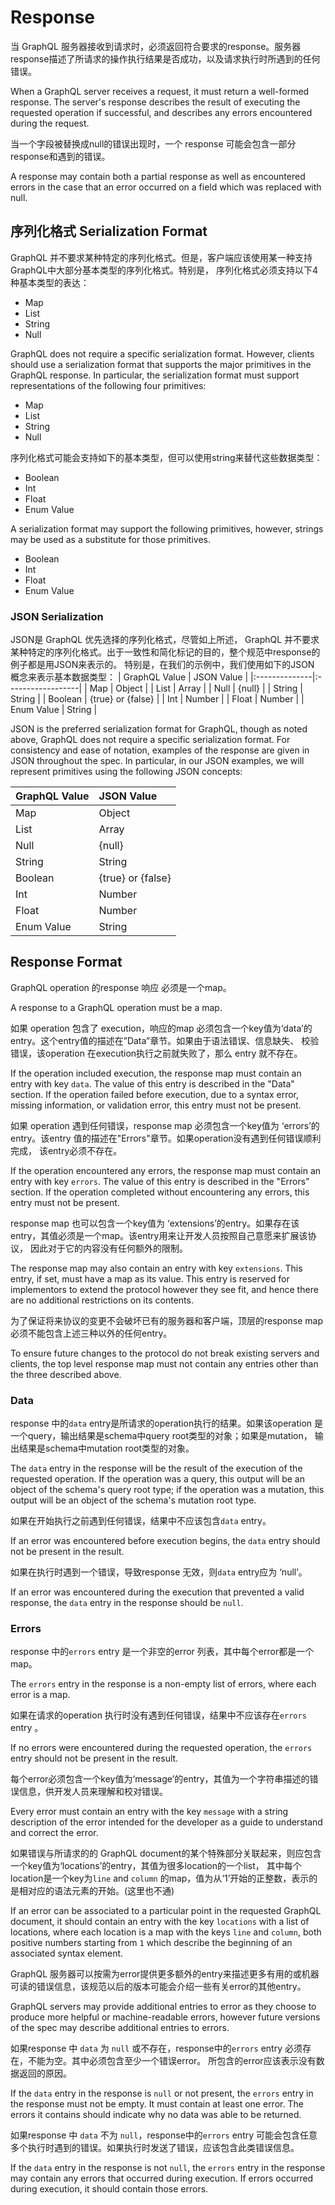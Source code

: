 # Response

当 GraphQL 服务器接收到请求时，必须返回符合要求的response。服务器response描述了所请求的操作执行结果是否成功，以及请求执行时所遇到的任何错误。

When a GraphQL server receives a request, it must return a well-formed
response. The server's response describes the result of executing the requested
operation if successful, and describes any errors encountered during the
request.

当一个字段被替换成null的错误出现时，一个 response 可能会包含一部分response和遇到的错误。

A response may contain both a partial response as well as encountered errors in
the case that an error occurred on a field which was replaced with null.

## 序列化格式 Serialization Format

GraphQL 并不要求某种特定的序列化格式。但是，客户端应该使用某一种支持 GraphQL中大部分基本类型的序列化格式。特别是，
序列化格式必须支持以下4种基本类型的表达：
* Map
* List
* String
* Null

GraphQL does not require a specific serialization format. However, clients
should use a serialization format that supports the major primitives in the
GraphQL response. In particular, the serialization format must support
representations of the following four primitives:

 * Map
 * List
 * String
 * Null

序列化格式可能会支持如下的基本类型，但可以使用string来替代这些数据类型：
* Boolean
* Int
* Float
* Enum Value

A serialization format may support the following primitives, however, strings
may be used as a substitute for those primitives.

 * Boolean
 * Int
 * Float
 * Enum Value

### JSON Serialization

JSON是 GraphQL 优先选择的序列化格式，尽管如上所述，
GraphQL 并不要求某种特定的序列化格式。出于一致性和简化标记的目的，整个规范中response的例子都是用JSON来表示的。
特别是，在我们的示例中，我们使用如下的JSON 概念来表示基本数据类型：
| GraphQL Value | JSON Value        |
|:--------------|:------------------|
| Map           | Object            |
| List          | Array             |
| Null          | {null}            |
| String        | String            |
| Boolean       | {true} or {false} |
| Int           | Number            |
| Float         | Number            |
| Enum Value    | String            |


JSON is the preferred serialization format for GraphQL, though as noted above,
GraphQL does not require a specific serialization format. For consistency and
ease of notation, examples of the response are given in JSON throughout the
spec. In particular, in our JSON examples, we will represent primitives using
the following JSON concepts:

| GraphQL Value | JSON Value        |
|:--------------|:------------------|
| Map           | Object            |
| List          | Array             |
| Null          | {null}            |
| String        | String            |
| Boolean       | {true} or {false} |
| Int           | Number            |
| Float         | Number            |
| Enum Value    | String            |


## Response Format

GraphQL operation 的response 响应 必须是一个map。

A response to a GraphQL operation must be a map.

如果 operation 包含了 execution，响应的map 必须包含一个key值为‘data’的entry。这个entry值的描述在”Data”章节。如果由于语法错误、信息缺失、
校验错误，该operation 在execution执行之前就失败了，那么 entry 就不存在。


If the operation included execution, the response map must contain an entry
with key `data`. The value of this entry is described in the "Data" section. If
the operation failed before execution, due to a syntax error, missing
information, or validation error, this entry must not be present.

如果 operation 遇到任何错误，response map 必须包含一个key值为 ‘errors’的entry。该entry 值的描述在"Errors"章节。如果operation没有遇到任何错误顺利完成，
该entry必须不存在。

If the operation encountered any errors, the response map must contain an entry
with key `errors`. The value of this entry is described in the "Errors"
section. If the operation completed without encountering any errors, this entry
must not be present.

response map 也可以包含一个key值为 ‘extensions’的entry。如果存在该entry，其值必须是一个map。该entry用来让开发人员按照自己意愿来扩展该协议，
因此对于它的内容没有任何额外的限制。

The response map may also contain an entry with key `extensions`. This entry,
if set, must have a map as its value. This entry is reserved for implementors
to extend the protocol however they see fit, and hence there are no additional
restrictions on its contents.

为了保证将来协议的变更不会破坏已有的服务器和客户端，顶层的response map 必须不能包含上述三种以外的任何entry。

To ensure future changes to the protocol do not break existing servers and
clients, the top level response map must not contain any entries other than the
three described above.

### Data

response 中的`data`  entry是所请求的operation执行的结果。如果该operation 是一个query，输出结果是schema中query root类型的对象；如果是mutation，
输出结果是schema中mutation root类型的对象。

The `data` entry in the response will be the result of the execution of the
requested operation. If the operation was a query, this output will be an
object of the schema's query root type; if the operation was a mutation, this
output will be an object of the schema's mutation root type.

如果在开始执行之前遇到任何错误，结果中不应该包含`data` entry。

If an error was encountered before execution begins, the `data` entry should
not be present in the result.

如果在执行时遇到一个错误，导致response 无效，则`data`  entry应为 ‘null’。

If an error was encountered during the execution that prevented a valid
response, the `data` entry in the response should be `null`.

### Errors

response 中的`errors` entry 是一个非空的error 列表，其中每个error都是一个map。

The `errors` entry in the response is a non-empty list of errors, where each
error is a map.

如果在请求的operation 执行时没有遇到任何错误，结果中不应该存在`errors` entry 。

If no errors were encountered during the requested operation, the `errors`
entry should not be present in the result.

每个error必须包含一个key值为‘message’的entry，其值为一个字符串描述的错误信息，供开发人员来理解和校对错误。

Every error must contain an entry with the key `message` with a string
description of the error intended for the developer as a guide to understand
and correct the error.

如果错误与所请求的的 GraphQL document的某个特殊部分关联起来，则应包含一个key值为‘locations’的entry，其值为很多location的一个list，
其中每个location是一个key为`line` and `column` 的map，值为从‘1’开始的正整数，表示的是相对应的语法元素的开始。(这里也不通)

If an error can be associated to a particular point in the requested GraphQL
document, it should contain an entry with the key `locations` with a list of
locations, where each location is a map with the keys `line` and `column`, both
positive numbers starting from `1` which describe the beginning of an
associated syntax element.

GraphQL 服务器可以按需为error提供更多额外的entry来描述更多有用的或机器可读的错误信息，该规范以后的版本可能会介绍一些有关error的其他entry。

GraphQL servers may provide additional entries to error as they choose to
produce more helpful or machine-readable errors, however future versions of the
spec may describe additional entries to errors.

如果response 中 `data` 为 `null` 或不存在，response中的`errors` entry 必须存在，不能为空。其中必须包含至少一个错误error。
所包含的error应该表示没有数据返回的原因。

If the `data` entry in the response is `null` or not present, the `errors`
entry in the response must not be empty. It must contain at least one error.
The errors it contains should indicate why no data was able to be returned.

如果response 中 `data` 不为 `null`，response中的`errors` entry 可能会包含任意多个执行时遇到的错误。如果执行时发送了错误，应该包含此类错误信息。

If the `data` entry in the response is not `null`, the `errors` entry in the
response may contain any errors that occurred during execution. If errors
occurred during execution, it should contain those errors.
